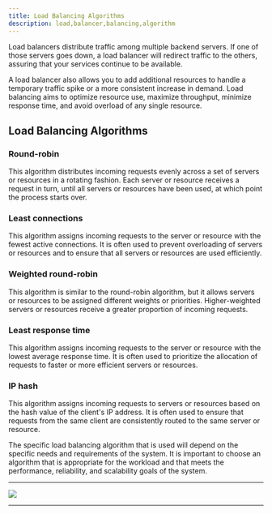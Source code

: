 ```yaml
---
title: Load Balancing Algorithms
description: load,balancer,balancing,algorithm
---
```



Load balancers distribute traffic among multiple backend servers.
If one of those servers goes down, a load balancer will redirect traffic
to the others, assuring that your services continue to be available.

A load balancer also allows you to add additional resources to handle a
temporary traffic spike or a more consistent increase in demand.
Load balancing aims to optimize resource use, maximize throughput,
minimize response time, and avoid overload of any single resource.

## Load Balancing Algorithms

### Round-robin
This algorithm distributes incoming requests evenly across a set of servers or resources in a rotating fashion. 
Each server or resource receives a request in turn, until all servers or resources have been used, at which point the process starts over.

### Least connections
This algorithm assigns incoming requests to the server or resource with the fewest active connections.
It is often used to prevent overloading of servers or resources and to ensure that all servers or resources are used efficiently.

### Weighted round-robin
This algorithm is similar to the round-robin algorithm, but it allows servers or resources to be assigned different weights or priorities. 
Higher-weighted servers or resources receive a greater proportion of incoming requests.

### Least response time
This algorithm assigns incoming requests to the server or resource with the lowest average response time. It is often 
used to prioritize the allocation of requests to faster or more efficient servers or resources.

### IP hash 
This algorithm assigns incoming requests to servers or resources based on the hash value of the client's IP address. 
It is often used to ensure that requests from the same client are consistently routed to the same server or resource.

The specific load balancing algorithm that is used will depend on the specific needs and requirements of the system. 
It is important to choose an algorithm that is appropriate for the workload and that meets the performance, reliability,
and scalability goals of the system.

---

![]({{site.baseurl}}/images/load_balancing.png)

---


